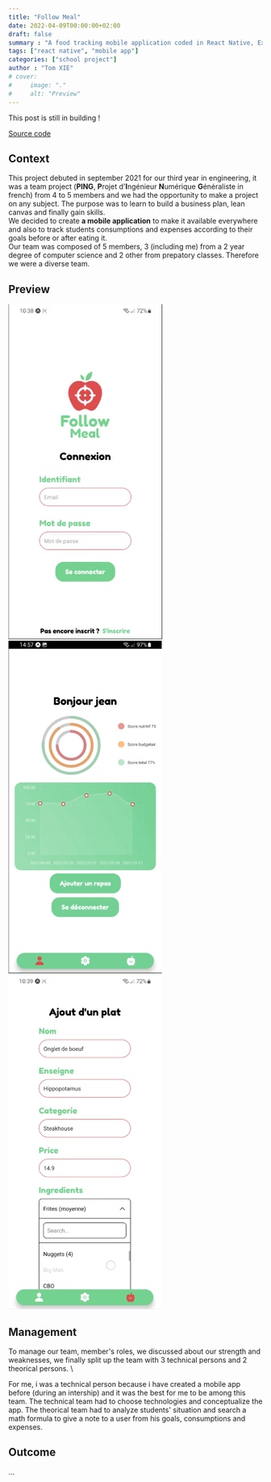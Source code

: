 ```yaml
---
title: "Follow Meal"
date: 2022-04-09T00:00:00+02:00
draft: false
summary : "A food tracking mobile application coded in React Native, Express, MySQL"
tags: ["react native", "mobile app"]
categories: ["school project"]
author : "Tom XIE"
# cover:
#     image: "."
#     alt: "Preview"
---
```


This post is still in building !

[Source code](https://github.com/steven-van/FollowMeal)

## Context

This project debuted in september 2021 for our third year in engineering, it was a team project (**PING**, **P**rojet d'**I**ngénieur **N**umérique **G**énéraliste in french) from 4 to 5 members and we had the opportunity to make a project on any subject. The purpose was to learn to build a business plan, lean canvas and finally gain skills.
\
We decided to create **a mobile application** to make it available everywhere and also to track students consumptions and expenses according to their goals before or after eating it.
\
Our team was composed of 5 members, 3 (including me) from a 2 year degree of computer science and 2 other from prepatory classes. Therefore we were a diverse team.



## Preview

![login page](login.png)
![dashboard page](dashboard.png)
![form page](form.png)

## Management

To manage our team, member's roles, we discussed about our strength and weaknesses, we finally split up the team with 3 technical persons and 2 theorical persons. \

For me, i was a technical person because i have created a mobile app before (during an intership) and it was the best for me to be among this team. The technical team had to choose technologies and conceptualize the app. The theorical team had to analyze students' situation and search a math formula to give a note to a user from his goals, consumptions and expenses.

## Outcome

...
